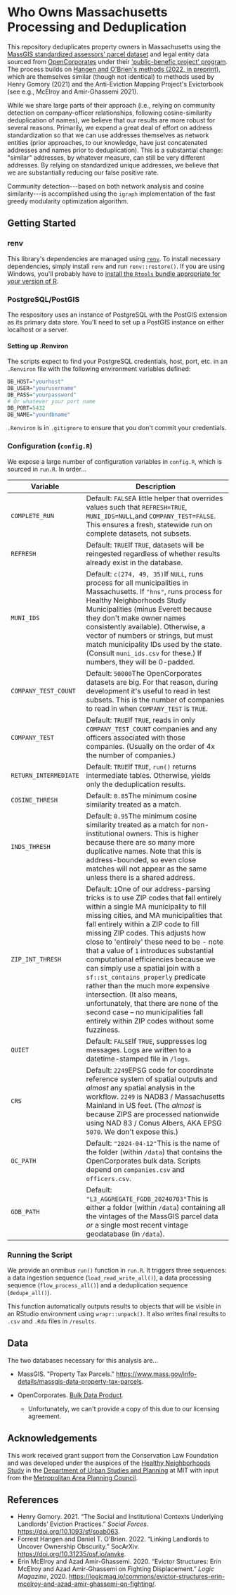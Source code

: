 # Who Owns Massachusetts Processing and Deduplication

This repository deduplicates property owners in Massachusetts using the [MassGIS standardized assessors' parcel dataset](https://www.mass.gov/info-details/massgis-data-property-tax-parcels) and legal entity data sourced from [OpenCorporates](https://opencorporates.com/) under their ['public-benefic project' program](https://opencorporates.com/plug-in-our-data/). The process builds on [Hangen and O'Brien's methods (2022, in preprint)](https://osf.io/preprints/socarxiv/anvke/), which are themselves similar (though not identical) to methods used by Henry Gomory (2021) and the Anti-Eviction Mapping Project's Evictorbook (see e.g., McElroy and Amir-Ghassemi 2021).

While we share large parts of their approach (i.e., relying on community detection on company-officer relationships, following cosine-similarity deduplication of names), we believe that our results are more robust for several reasons. Primarily, we expend a great deal of effort on address standardization so that we can use addresses themselves as network entities (prior approaches, to our knowledge, have just concatenated addresses and names prior to deduplication). This is a substantial change: "similar" addresses, by whatever measure, can still be very different addresses. By relying on standardized unique addresses, we believe that we are substantially reducing our false positive rate.

Community detection---based on both network analysis and cosine similarity---is accomplished using the `igraph` implementation of the fast greedy modularity optimization algorithm.

## Getting Started

### renv

This library's dependencies are managed using [`renv`](https://rstudio.github.io/renv/articles/renv.html). To install necessary dependencies, simply install `renv` and run `renv::restore()`. If you are using Windows, you'll probably have to [install the `Rtools` bundle appropriate for your version of R](https://cran.r-project.org/bin/windows/Rtools/).

### PostgreSQL/PostGIS

The respository uses an instance of PostgreSQL with the PostGIS extension as its primary data store. You'll need to set up a PostGIS instance on either localhost or a server.

#### Setting up .Renviron

The scripts expect to find your PostgreSQL credentials, host, port, etc. in an `.Renviron` file with the following environment variables defined:

``` r
DB_HOST="yourhost"
DB_USER="yourusername"
DB_PASS="yourpassword"
# Or whatever your port name
DB_PORT=5432
DB_NAME="yourdbname"
```

`.Renviron` is in `.gitignore` to ensure that you don't commit your credentials.

### Configuration (`config.R`)

We expose a large number of configuration variables in `config.R`, which is sourced in `run.R`. In order...

| Variable              | Description                                                                                                                                                                                                                                                                                                                                                                                                                                                                                                                                                                                                                                                   |
|-----------|-------------------------------------------------------------|
| `COMPLETE_RUN`        | Default: `FALSE`A little helper that overrides values such that `REFRESH=TRUE`, `MUNI_IDS=NULL`,and `COMPANY_TEST=FALSE`. This ensures a fresh, statewide run on complete datasets, not subsets.                                                                                                                                                                                                                                                                                                                                                                                                                                                              |
| `REFRESH`             | Default: `TRUE`If `TRUE`, datasets will be reingested regardless of whether results already exist in the database.                                                                                                                                                                                                                                                                                                                                                                                                                                                                                                                                            |
| `MUNI_IDS`            | Default: `c(274, 49, 35)`If `NULL`, runs process for all municipalities in Massachusetts. If `"hns"`, runs process for Healthy Neighborhoods Study Municipalities (minus Everett because they don't make owner names consistently available). Otherwise, a vector of numbers or strings, but must match municipality IDs used by the state. (Consult `muni_ids.csv` for these.) If numbers, they will be 0-padded.                                                                                                                                                                                                                                            |
| `COMPANY_TEST_COUNT`  | Default: `50000`The OpenCorporates datasets are big. For that reason, during development it's useful to read in test subsets. This is the number of companies to read in when `COMPANY_TEST` is `TRUE`.                                                                                                                                                                                                                                                                                                                                                                                                                                                       |
| `COMPANY_TEST`        | Default: `TRUE`If `TRUE`, reads in only `COMPANY_TEST_COUNT` companies and any officers associated with those companies. (Usually on the order of 4x the number of companies.)                                                                                                                                                                                                                                                                                                                                                                                                                                                                                |
| `RETURN_INTERMEDIATE` | Default: `TRUE`If `TRUE`, `run()` returns intermediate tables. Otherwise, yields only the deduplication results.                                                                                                                                                                                                                                                                                                                                                                                                                                                                                                                                              |
| `COSINE_THRESH`       | Default: `0.85`The minimum cosine similarity treated as a match.                                                                                                                                                                                                                                                                                                                                                                                                                                                                                                                                                                                              |
| `INDS_THRESH`         | Default: `0.95`The minimum cosine similarity treated as a match for non-institutional owners. This is higher because there are so many more duplicative names. Note that this is address-bounded, so even close matches will not appear as the same unless there is a shared address.                                                                                                                                                                                                                                                                                                                                                                         |
| `ZIP_INT_THRESH`      | Default: `1`One of our address-parsing tricks is to use ZIP codes that fall entirely within a single MA municipality to fill missing cities, and MA municipalities that fall entirely within a ZIP code to fill missing ZIP codes. This adjusts how close to 'entirely' these need to be - note that a value of `1` introduces substantial computational efficiencies because we can simply use a spatial join with a `sf::st_contains_properly` predicate rather than the much more expensive intersection. (It also means, unfortunately, that there are none of the second case – no municipalities fall entirely within ZIP codes without some fuzziness. |
| `QUIET`               | Default: `FALSE`If `TRUE`, suppresses log messages. Logs are written to a datetime-stamped file in `/logs`.                                                                                                                                                                                                                                                                                                                                                                                                                                                                                                                                                   |
| `CRS`                 | Default: `2249`EPSG code for coordinate reference system of spatial outputs and *almost* any spatial analysis in the workflow. `2249` is NAD83 / Massachusetts Mainland in US feet. (The *almost* is because ZIPS are processed nationwide using NAD 83 / Conus Albers, AKA EPSG `5070`. We don't expose this.)                                                                                                                                                                                                                                                                                                                                               |
| `OC_PATH`             | Default: `"2024-04-12"`This is the name of the folder (within `/data`) that contains the OpenCorporates bulk data. Scripts depend on `companies.csv` and `officers.csv`.                                                                                                                                                                                                                                                                                                                                                                                                                                                                                      |
| `GDB_PATH`            | Default: `"L3_AGGREGATE_FGDB_20240703"`This is either a folder (within `/data`) containing all the vintages of the MassGIS parcel data *or* a single most recent vintage geodatabase (in `/data`).                                                                                                                                                                                                                                                                                                                                                                                                                                                            |

### Running the Script

We provide an onmibus `run()` function in `run.R`. It triggers three sequences: a data ingestion sequence (`load_read_write_all()`), a data processing sequence (`flow_process_all()`) and a deduplication sequence (`dedupe_all()`).

This function automatically outputs results to objects that will be visible in an RStudio environment using `wrapr::unpack()`. It also writes final results to `.csv` and `.Rda` files in `/results`.

## Data

The two databases necessary for this analysis are...

-   MassGIS. "Property Tax Parcels." <https://www.mass.gov/info-details/massgis-data-property-tax-parcels>.

-   OpenCorporates. [Bulk Data Product](https://opencorporates.com/plug-in-our-data/).

    -   Unfortunately, we can't provide a copy of this due to our licensing agreement.

## Acknowledgements

This work received grant support from the Conservation Law Foundation and was developed under the auspices of the [Healthy Neighborhoods Study](https://hns.mit.edu/) in the [Department of Urban Studies and Planning](https://dusp.mit.edu/) at MIT with input from the [Metropolitan Area Planning Council](https://www.mapc.org/).

## References

-   Henry Gomory. 2021. “The Social and Institutional Contexts Underlying Landlords’ Eviction Practices.” *Social Forces*. <https://doi.org/10.1093/sf/soab063>.
-   Forrest Hangen and Daniel T. O’Brien. 2022. “Linking Landlords to Uncover Ownership Obscurity.” SocArXiv. <https://doi.org/10.31235/osf.io/anvke>.
-   Erin McElroy and Azad Amir-Ghassemi. 2020. “Evictor Structures: Erin McElroy and Azad Amir-Ghassemi on Fighting Displacement.” *Logic Magazine*, 2020. <https://logicmag.io/commons/evictor-structures-erin-mcelroy-and-azad-amir-ghassemi-on-fighting/>.

